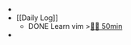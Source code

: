 -
- [[Daily Log]]
	- DONE Learn vim >[🍅🍅 50min](#agenda-pomo://?t=f-1685092341759-1500%2Cf-1685095669714-1500)
-